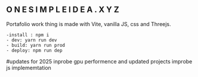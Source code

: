 
## O N E S I M P L E I D E A . X Y Z 

Portafolio work thing is made with Vite, vanilla JS,  css and Threejs.  

```
-install : npm i
- dev: yarn run dev
- build: yarn run prod
- deploy: npm run dep

```
#updates for 2025 
 inprobe gpu performence and updated projects
improbe  js implememtation 
